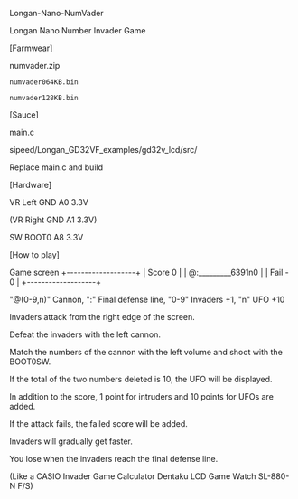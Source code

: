 Longan-Nano-NumVader

Longan Nano Number Invader Game

[Farmwear]

numvader.zip

    numvader064KB.bin

    numvader128KB.bin

[Sauce]

main.c

sipeed/Longan_GD32VF_examples/gd32v_lcd/src/

Replace main.c and build

[Hardware]

VR Left GND A0 3.3V

(VR Right GND A1 3.3V)

SW BOOT0 A8 3.3V

[How to play]

Game screen
+-------------------+
|      Score      0 |
| @:_________6391n0 |
|      Fail  -    0 |
+-------------------+

"@(0-9,n)" Cannon, ":" Final defense line, "0-9" Invaders +1, "n" UFO +10

Invaders attack from the right edge of the screen.

Defeat the invaders with the left cannon.

Match the numbers of the cannon with the left volume and shoot with the BOOT0SW.

If the total of the two numbers deleted is 10, the UFO will be displayed.

In addition to the score, 1 point for intruders and 10 points for UFOs are added.

If the attack fails, the failed score will be added.

Invaders will gradually get faster.

You lose when the invaders reach the final defense line.

(Like a CASIO Invader Game Calculator Dentaku LCD Game Watch SL-880-N F/S)
